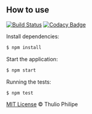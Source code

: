 ## How to use

[![Build Status](https://travis-ci.org/starkland/react.svg?branch=master)](https://travis-ci.org/starkland/react) [![Codacy Badge](https://api.codacy.com/project/badge/Grade/c2d7a7f8e0bc4c769f4e2300708f03a0)](https://www.codacy.com/app/thulioph/react?utm_source=github.com&amp;utm_medium=referral&amp;utm_content=starkland/react&amp;utm_campaign=Badge_Grade)

Install dependencies:

```bash
$ npm install
```

Start the application:

```bash
$ npm start
```

Running the tests:

```bash
$ npm test
```

[MIT License](https://thulioph.mit-license.org) © Thulio Philipe

